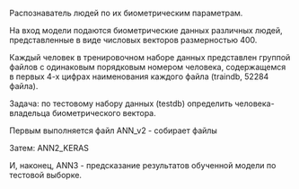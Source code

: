 Распознаватель людей по их биометрическим параметрам.

На вход модели подаются биометрические данных различных людей, представленные в виде числовых векторов размерностью 400.

Каждый человек в тренировочном наборе данных представлен группой файлов с одинаковым порядковым номером человека, содержащемся в первых 4-х цифрах наименования каждого файла (traindb, 52284 файла).

Задача: по тестовому набору данных (testdb) определить человека-владельца биометрического вектора.


Первым выполняется файл ANN_v2 - собирает файлы

Затем: ANN2_KERAS

И, наконец, ANN3 - предсказание результатов обученной модели по тестовой выборке.
